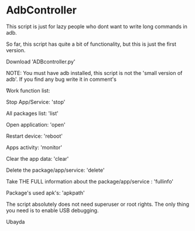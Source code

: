 # AdbController


This script is just for lazy people who dont want to write long commands in adb.

So far, this script has quite a bit of functionality, but this is just the first version.

Download 'ADBcontroller.py'

NOTE: You must have adb installed, this script is not the 'small version of adb'.
If you find any bug write it in comment's

ًWork function list:

  Stop App/Service: 'stop'
  
  All packages list: 'list'
  
  Open application: 'open'
  
  Restart device: 'reboot' 
  
  Apps activity: 'monitor'
  
  Clear the app data: 'clear'
  
  Delete the package/app/service: 'delete'
  
  Take THE FULL information about the package/app/service : 'fullinfo'
  
  Package's used apk's: 'apkpath' 

The script absolutely does not need superuser or root rights.
The only thing you need is to enable USB debugging.

Ubayda
